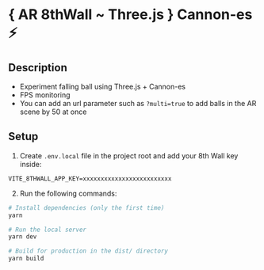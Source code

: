 # { AR 8thWall ~ Three.js } Cannon-es ⚡

## Description

- Experiment falling ball using Three.js + Cannon-es
- FPS monitoring
- You can add an url parameter such as `?multi=true` to add balls in the AR scene by 50 at once

## Setup

1. Create `.env.local` file in the project root and add your 8th Wall key inside:

```
VITE_8THWALL_APP_KEY=xxxxxxxxxxxxxxxxxxxxxxxxx
```

2. Run the following commands:

```bash
# Install dependencies (only the first time)
yarn

# Run the local server
yarn dev

# Build for production in the dist/ directory
yarn build
```
